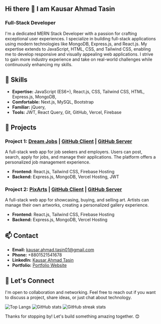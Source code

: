 ## Hi there 👋 I am Kausar Ahmad Tasin
### Full-Stack Developer

I'm a dedicated MERN Stack Developer with a passion for crafting exceptional user experiences. I specialize in building full-stack applications using modern technologies like MongoDB, Express.js, and React.js. My expertise extends to JavaScript, HTML, CSS, and Tailwind CSS, enabling me to develop responsive and visually appealing web applications. I strive to gain more industry experience and take on real-world challenges while continuously enhancing my skills.

## 💼 Skills

- **Expertise:** JavaScript (ES6+), React.js, CSS, Tailwind CSS, HTML, Express.js, MongoDB,
- **Comfortable:** Next.js, MySQL, Bootstrap
- **Familiar:** jQuery, 
- **Tools:** JWT, React Query, Git, GitHub, Vercel, Firebase

## 🚀 Projects

### Project 1: [Dream Jobs](https://dream-jobs-fae96.web.app/) | [GitHub Client](https://github.com/KausarAhmadTasin/dream-jobs-client) | [GitHub Server](https://github.com/KausarAhmadTasin/dream-jobs-server)
A full-stack web app for job seekers and employers. Users can post, search, apply for jobs, and manage their applications. The platform offers a personalized job management experience.

- **Frontend:** React.js, Tailwind CSS, Firebase Hosting
- **Backend:** Express.js, MongoDB, Vercel Hosting, JWT

### Project 2: [PixArts](https://pixarts-67417.web.app/) | [GitHub Client](https://github.com/KausarAhmadTasin/pixArts) | [GitHub Server](https://github.com/KausarAhmadTasin/pixArts-server)
A full-stack web app for showcasing, buying, and selling art. Artists can manage their own artworks, creating a personalized gallery experience.

- **Frontend:** React.js, Tailwind CSS, Firebase Hosting
- **Backend:** Express.js, MongoDB, Vercel Hosting



## 📫 Contact

- **Email:** kausar.ahmad.tasin01@gmail.com
- **Phone:** +8801521541678
- **LinkedIn:** [Kausar Ahmad Tasin](https://www.linkedin.com/in/kausar-ahmad-tasin/)
- **Portfolio:** [Portfolio Website](https://kausaahmadtasin-portfolio.vercel.app/)

## 🤝 Let's Connect

I'm open to collaboration and networking. Feel free to reach out if you want to discuss a project, share ideas, or just chat about technology.

![Top Langs](https://github-readme-stats.vercel.app/api/top-langs/?username=KausarAhmadTasin)
![GitHub stats](https://github-readme-stats.vercel.app/api?username=KausarAhmadTasin&show_icons=true&count_private=true)
![GitHub streak stats](https://github-readme-streak-stats.herokuapp.com/?user=KausarAhmadTasin)

Thanks for stopping by! Let's build something amazing together. 😊

